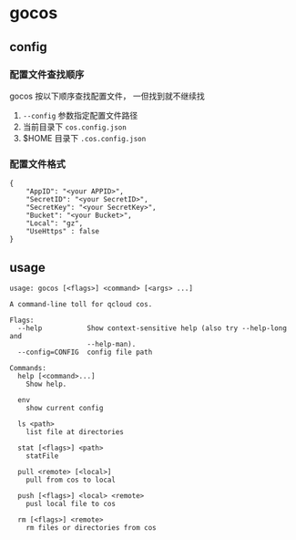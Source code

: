 # gocos

## config

### 配置文件查找顺序

gocos 按以下顺序查找配置文件， 一但找到就不继续找

1. `--config` 参数指定配置文件路径
2. 当前目录下 `cos.config.json`
3. $HOME 目录下 `.cos.config.json`

### 配置文件格式

```
{
    "AppID": "<your APPID>",
    "SecretID": "<your SecretID>",
    "SecretKey": "<your SecretKey>",
    "Bucket": "<your Bucket>",
    "Local": "gz",
    "UseHttps" : false
}

```

## usage

```
usage: gocos [<flags>] <command> [<args> ...]

A command-line toll for qcloud cos.

Flags:
  --help           Show context-sensitive help (also try --help-long and
                   --help-man).
  --config=CONFIG  config file path

Commands:
  help [<command>...]
    Show help.

  env
    show current config

  ls <path>
    list file at directories

  stat [<flags>] <path>
    statFile

  pull <remote> [<local>]
    pull from cos to local

  push [<flags>] <local> <remote>
    pusl local file to cos

  rm [<flags>] <remote>
    rm files or directories from cos
```